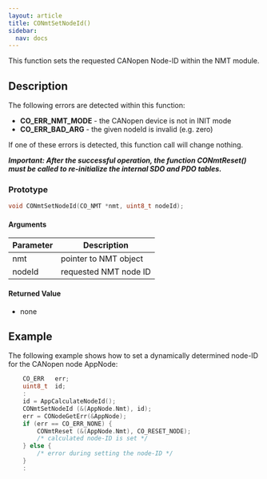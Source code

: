 ```yaml
---
layout: article
title: CONmtSetNodeId()
sidebar:
  nav: docs
---
```


This function sets the requested CANopen Node-ID within the NMT module.

<!--more-->

## Description

The following errors are detected within this function:
- **CO_ERR_NMT_MODE** - the CANopen device is not in INIT mode
- **CO_ERR_BAD_ARG** - the given nodeId is invalid (e.g. zero)

If one of these errors is detected, this function call will change nothing.

***Important: After the successful operation, the function CONmtReset() must be called to re-initialize the internal SDO and PDO tables.***

### Prototype

```c
void CONmtSetNodeId(CO_NMT *nmt, uint8_t nodeId);
```

#### Arguments

| Parameter | Description |
| --- | --- |
| nmt | pointer to NMT object |
| nodeId | requested NMT node ID |

#### Returned Value

- none

## Example

The following example shows how to set a dynamically determined node-ID for the CANopen node AppNode:

```c
    CO_ERR   err;
    uint8_t  id;
    :
    id = AppCalculateNodeId();
    CONmtSetNodeId (&(AppNode.Nmt), id);
    err = CONodeGetErr(&AppNode);
    if (err == CO_ERR_NONE) {
        CONmtReset (&(AppNode.Nmt), CO_RESET_NODE);
        /* calculated node-ID is set */
    } else {
        /* error during setting the node-ID */
    }
    :
```
